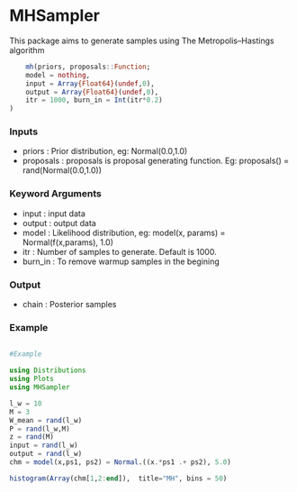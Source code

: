 # MHSampler
This package aims to generate samples using The Metropolis–Hastings algorithm

```julia
	mh(priors, proposals::Function;
	model = nothing, 
	input = Array{Float64}(undef,0), 
	output = Array{Float64}(undef,0),
	itr = 1000, burn_in = Int(itr*0.2)
)	
```

### Inputs
- priors			: Prior distribution, eg: Normal(0.0,1.0)
- proposals			: proposals is proposal generating function. Eg: proposals() = rand(Normal(0.0,1.0))

### Keyword Arguments
- input				: input data
- output			: output data
- model 			: Likelihood distribution, eg: model(x, params) = Normal(f(x,params), 1.0)
- itr 				: Number of samples to generate. Default is 1000.
- burn_in 			: To remove warmup samples in the begining

### Output
- chain				: Posterior samples

### Example

```julia

#Example

using Distributions
using Plots
using MHSampler

l_w = 10
M = 3
W_mean = rand(l_w)
P = rand(l_w,M)
z = rand(M)
input = rand(l_w)
output = rand(l_w)
chm = model(x,ps1, ps2) = Normal.((x.*ps1 .+ ps2), 5.0)

histogram(Array(chm[1,2:end]),  title="MH", bins = 50)
```
